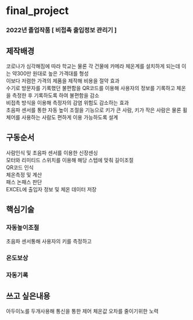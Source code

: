 # final_project
### 2022년 졸업작품 [ 비접촉 출입정보 관리기 ]

## 제작배경
코로나가 심각해짐에 따라 학교는 물론 각 건물에 카메라 체온계를 설치하게 되는데 이는 약300만 원대로 높은 가격대를 형성\
이보다 저렴한 가격의 제품을 제작해 비용을 절약 효과\
수기로 방문자를 기록했던 불편함을 QR코드를 이용해 사용자의 정보를 기록하고 체온을 측정한 후 기록하도록 하여 불편함을 감소\
비접촉 방식을 이용해 측정자의 감염 위험도 감소하는 효과\
초음파 센서를 통한 자동 높이 조절을 기능으로 키가 큰 사람, 키가 작은 사람은 물론 휠체어를 사용하는 사람도 편하게 이용 가능하도록 설계

## 구동순서
사람인식 및 초음파 센서를 이용한 신장센싱\
모터와 리미티드 스위치를 이용해 해당 스텝에 맞춰 길이조절\
QR코드 인식\
체온측정 및 계산\
패스 논패스 판단\
EXCEL에 출입자 정보 및 체온 데이터 저장

## 핵심기술
### 자동높이조절
 초음파 센서통해 사용자의 키를 측정하고 
### 온도보상

### 자동기록

## 쓰고 싶은내용

아두이노를 두개사용해 통신을 통한 제어
체온값 오차를 줄이기위한 노력

